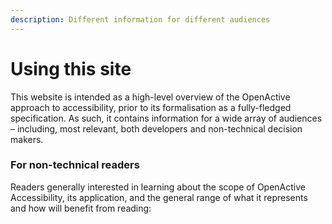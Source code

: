```yaml
---
description: Different information for different audiences
---
```


# Using this site

This website is intended as a high-level overview of the OpenActive approach to accessibility, prior to its formalisation as a fully-fledged specification. As such, it contains information for a wide array of audiences – including, most relevant, both developers and non-technical decision makers. 

### For non-technical readers

Readers generally interested in learning about the scope of OpenActive Accessibility, its application, and the general range of what it represents and how will benefit from reading:





